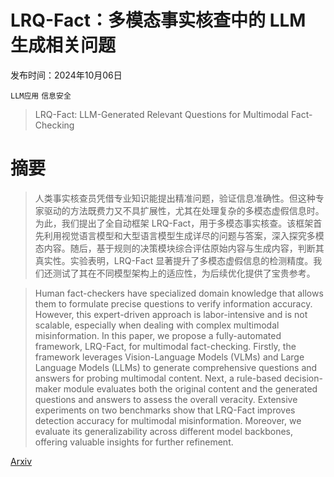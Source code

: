 # LRQ-Fact：多模态事实核查中的 LLM 生成相关问题

发布时间：2024年10月06日

`LLM应用` `信息安全`

> LRQ-Fact: LLM-Generated Relevant Questions for Multimodal Fact-Checking

# 摘要

> 人类事实核查员凭借专业知识能提出精准问题，验证信息准确性。但这种专家驱动的方法既费力又不具扩展性，尤其在处理复杂的多模态虚假信息时。为此，我们提出了全自动框架 LRQ-Fact，用于多模态事实核查。该框架首先利用视觉语言模型和大型语言模型生成详尽的问题与答案，深入探究多模态内容。随后，基于规则的决策模块综合评估原始内容与生成内容，判断其真实性。实验表明，LRQ-Fact 显著提升了多模态虚假信息的检测精度。我们还测试了其在不同模型架构上的适应性，为后续优化提供了宝贵参考。

> Human fact-checkers have specialized domain knowledge that allows them to formulate precise questions to verify information accuracy. However, this expert-driven approach is labor-intensive and is not scalable, especially when dealing with complex multimodal misinformation. In this paper, we propose a fully-automated framework, LRQ-Fact, for multimodal fact-checking. Firstly, the framework leverages Vision-Language Models (VLMs) and Large Language Models (LLMs) to generate comprehensive questions and answers for probing multimodal content. Next, a rule-based decision-maker module evaluates both the original content and the generated questions and answers to assess the overall veracity. Extensive experiments on two benchmarks show that LRQ-Fact improves detection accuracy for multimodal misinformation. Moreover, we evaluate its generalizability across different model backbones, offering valuable insights for further refinement.

[Arxiv](https://arxiv.org/abs/2410.04616)